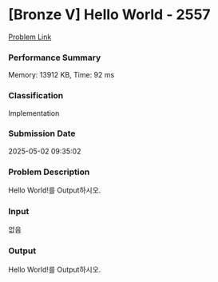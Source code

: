<!-- Official English translation (US) — human-reviewed -->
<!-- Original: README.md -->
<!-- Translation generated: 2025-10-26 16:46:49 UTC -->

# [Bronze V] Hello World - 2557 

[Problem Link](https://www.acmicpc.net/problem/2557) 

### Performance Summary

Memory: 13912 KB, Time: 92 ms

### Classification

Implementation

### Submission Date

2025-05-02 09:35:02

### Problem Description

<p>
	Hello World!를 Output하시오.</p>

### Input 

 <p>
	없음</p>

### Output 

 <p>
	Hello World!를 Output하시오.</p>

